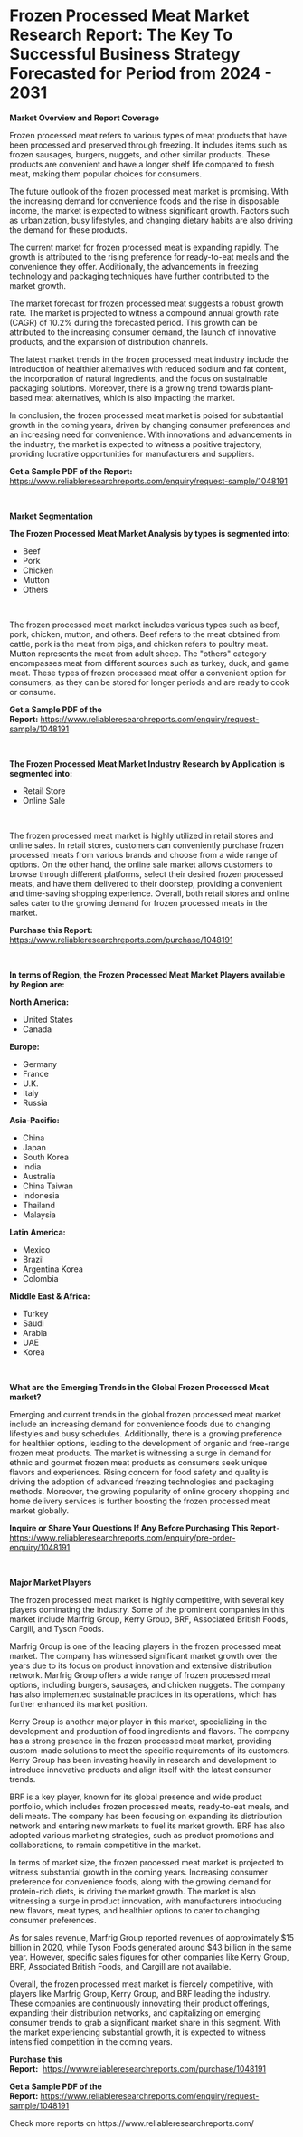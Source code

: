 <p><h1>Frozen Processed Meat Market Research Report: The Key To Successful Business Strategy Forecasted for Period from 2024 - 2031</h1></p><p><strong>Market Overview and Report Coverage</strong></p>
<p><p>Frozen processed meat refers to various types of meat products that have been processed and preserved through freezing. It includes items such as frozen sausages, burgers, nuggets, and other similar products. These products are convenient and have a longer shelf life compared to fresh meat, making them popular choices for consumers.</p><p>The future outlook of the frozen processed meat market is promising. With the increasing demand for convenience foods and the rise in disposable income, the market is expected to witness significant growth. Factors such as urbanization, busy lifestyles, and changing dietary habits are also driving the demand for these products.</p><p>The current market for frozen processed meat is expanding rapidly. The growth is attributed to the rising preference for ready-to-eat meals and the convenience they offer. Additionally, the advancements in freezing technology and packaging techniques have further contributed to the market growth.</p><p>The market forecast for frozen processed meat suggests a robust growth rate. The market is projected to witness a compound annual growth rate (CAGR) of 10.2% during the forecasted period. This growth can be attributed to the increasing consumer demand, the launch of innovative products, and the expansion of distribution channels.</p><p>The latest market trends in the frozen processed meat industry include the introduction of healthier alternatives with reduced sodium and fat content, the incorporation of natural ingredients, and the focus on sustainable packaging solutions. Moreover, there is a growing trend towards plant-based meat alternatives, which is also impacting the market.</p><p>In conclusion, the frozen processed meat market is poised for substantial growth in the coming years, driven by changing consumer preferences and an increasing need for convenience. With innovations and advancements in the industry, the market is expected to witness a positive trajectory, providing lucrative opportunities for manufacturers and suppliers.</p></p>
<p><strong>Get a Sample PDF of the Report:</strong> <a href="https://www.reliableresearchreports.com/enquiry/request-sample/1048191">https://www.reliableresearchreports.com/enquiry/request-sample/1048191</a></p>
<p>&nbsp;</p>
<p><strong>Market Segmentation</strong></p>
<p><strong>The Frozen Processed Meat Market Analysis by types is segmented into:</strong></p>
<p><ul><li>Beef</li><li>Pork</li><li>Chicken</li><li>Mutton</li><li>Others</li></ul></p>
<p>&nbsp;</p>
<p><p>The frozen processed meat market includes various types such as beef, pork, chicken, mutton, and others. Beef refers to the meat obtained from cattle, pork is the meat from pigs, and chicken refers to poultry meat. Mutton represents the meat from adult sheep. The "others" category encompasses meat from different sources such as turkey, duck, and game meat. These types of frozen processed meat offer a convenient option for consumers, as they can be stored for longer periods and are ready to cook or consume.</p></p>
<p><strong>Get a Sample PDF of the Report:</strong>&nbsp;<a href="https://www.reliableresearchreports.com/enquiry/request-sample/1048191">https://www.reliableresearchreports.com/enquiry/request-sample/1048191</a></p>
<p>&nbsp;</p>
<p><strong>The Frozen Processed Meat Market Industry Research by Application is segmented into:</strong></p>
<p><ul><li>Retail Store</li><li>Online Sale</li></ul></p>
<p>&nbsp;</p>
<p><p>The frozen processed meat market is highly utilized in retail stores and online sales. In retail stores, customers can conveniently purchase frozen processed meats from various brands and choose from a wide range of options. On the other hand, the online sale market allows customers to browse through different platforms, select their desired frozen processed meats, and have them delivered to their doorstep, providing a convenient and time-saving shopping experience. Overall, both retail stores and online sales cater to the growing demand for frozen processed meats in the market.</p></p>
<p><strong>Purchase this Report:</strong>&nbsp; <a href="https://www.reliableresearchreports.com/purchase/1048191">https://www.reliableresearchreports.com/purchase/1048191</a></p>
<p>&nbsp;</p>
<p><strong>In terms of Region, the Frozen Processed Meat Market Players available by Region are:</strong></p>
<p>
    <p> <strong> North America: </strong>
        <ul>
            <li>United States</li>
            <li>Canada</li>
        </ul>
        </p> 
    <p> <strong> Europe: </strong>
        <ul>
            <li>Germany</li>
            <li>France</li>
            <li>U.K.</li>
            <li>Italy</li>
            <li>Russia</li>
        </ul>
        </p> 
    <p> <strong> Asia-Pacific: </strong>
        <ul>
            <li>China</li>
            <li>Japan</li>
            <li>South Korea</li>
            <li>India</li>
            <li>Australia</li>
            <li>China Taiwan</li>
            <li>Indonesia</li>
            <li>Thailand</li>
            <li>Malaysia</li>
        </ul>
        </p> 
    <p> <strong> Latin America: </strong>
        <ul>
            <li>Mexico</li>
            <li>Brazil</li>
            <li>Argentina Korea</li>
            <li>Colombia</li>
        </ul>
        </p> 
    <p> <strong> Middle East & Africa: </strong>
        <ul>
            <li>Turkey</li>
            <li>Saudi</li>
            <li>Arabia</li>
            <li>UAE</li>
            <li>Korea</li>
        </ul>
    </p>
    </p>
<p>&nbsp;</p>
<p><strong>What are the Emerging Trends in the Global Frozen Processed Meat market?</strong></p>
<p><p>Emerging and current trends in the global frozen processed meat market include an increasing demand for convenience foods due to changing lifestyles and busy schedules. Additionally, there is a growing preference for healthier options, leading to the development of organic and free-range frozen meat products. The market is witnessing a surge in demand for ethnic and gourmet frozen meat products as consumers seek unique flavors and experiences. Rising concern for food safety and quality is driving the adoption of advanced freezing technologies and packaging methods. Moreover, the growing popularity of online grocery shopping and home delivery services is further boosting the frozen processed meat market globally.</p></p>
<p><strong>Inquire or Share Your Questions If Any Before Purchasing This Report</strong>- <a href="https://www.reliableresearchreports.com/enquiry/pre-order-enquiry/1048191">https://www.reliableresearchreports.com/enquiry/pre-order-enquiry/1048191</a></p>
<p>&nbsp;</p>
<p><strong>Major Market Players</strong></p>
<p><p>The frozen processed meat market is highly competitive, with several key players dominating the industry. Some of the prominent companies in this market include Marfrig Group, Kerry Group, BRF, Associated British Foods, Cargill, and Tyson Foods.</p><p>Marfrig Group is one of the leading players in the frozen processed meat market. The company has witnessed significant market growth over the years due to its focus on product innovation and extensive distribution network. Marfrig Group offers a wide range of frozen processed meat options, including burgers, sausages, and chicken nuggets. The company has also implemented sustainable practices in its operations, which has further enhanced its market position.</p><p>Kerry Group is another major player in this market, specializing in the development and production of food ingredients and flavors. The company has a strong presence in the frozen processed meat market, providing custom-made solutions to meet the specific requirements of its customers. Kerry Group has been investing heavily in research and development to introduce innovative products and align itself with the latest consumer trends.</p><p>BRF is a key player, known for its global presence and wide product portfolio, which includes frozen processed meats, ready-to-eat meals, and deli meats. The company has been focusing on expanding its distribution network and entering new markets to fuel its market growth. BRF has also adopted various marketing strategies, such as product promotions and collaborations, to remain competitive in the market.</p><p>In terms of market size, the frozen processed meat market is projected to witness substantial growth in the coming years. Increasing consumer preference for convenience foods, along with the growing demand for protein-rich diets, is driving the market growth. The market is also witnessing a surge in product innovation, with manufacturers introducing new flavors, meat types, and healthier options to cater to changing consumer preferences.</p><p>As for sales revenue, Marfrig Group reported revenues of approximately $15 billion in 2020, while Tyson Foods generated around $43 billion in the same year. However, specific sales figures for other companies like Kerry Group, BRF, Associated British Foods, and Cargill are not available.</p><p>Overall, the frozen processed meat market is fiercely competitive, with players like Marfrig Group, Kerry Group, and BRF leading the industry. These companies are continuously innovating their product offerings, expanding their distribution networks, and capitalizing on emerging consumer trends to grab a significant market share in this segment. With the market experiencing substantial growth, it is expected to witness intensified competition in the coming years.</p></p>
<p><strong>Purchase this Report:</strong>&nbsp;&nbsp;<a href="https://www.reliableresearchreports.com/purchase/1048191">https://www.reliableresearchreports.com/purchase/1048191</a></p>
<p></p>
<p><strong>Get a Sample PDF of the Report:</strong>&nbsp;<a href="https://www.reliableresearchreports.com/enquiry/request-sample/1048191">https://www.reliableresearchreports.com/enquiry/request-sample/1048191</a></p>
<p>Check more reports on https://www.reliableresearchreports.com/</p>